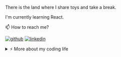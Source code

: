 <html>

There is the land where I share toys and take a break.

I'm currently learning React.

📫  How to reach me?


[![github](https://img.shields.io/static/v1?style=flat-square&logo=github&label=&message=@adis-aljic&color=5b5b5b&labelColor=5b5b5b)](https://github.com/adis-aljic)
[![linkedin](https://img.shields.io/static/v1?style=flat-square&logo=linkedin&label=&message=@adis-aljic&color=5b5b5b&labelColor=5b5b5b)](https://www.linkedin.com/in/adis-aljic-056b13239/)

<details>
<summary>⚡️ More about my coding life</summary>
<br />

![Top Langs](https://github-readme-stats.vercel.app/api/top-langs/?username=adis-aljic&layout=compact&hide=css,html)

![Adis's github stats](https://github-readme-stats.vercel.app/api?username=adis-aljic&count_private=true&show_icons=true&theme=onedark)

</details>

 </html>
